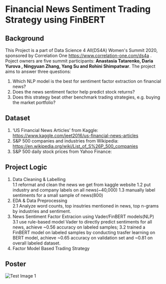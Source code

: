 
# Financial News Sentiment Trading Strategy using FinBERT
## Background
This Project is a part of Data Science 4 All(DS4A) Women's Summit 2020, sponsored by Correlation One https://www.correlation-one.com/ds4a . Poject owners are five summit participants: __Anastasia Tatarenko, Daria Yurova , Ningyuan Zhang, Yang Su and Rohini Shimpatwar__.
The project aims to answer three questions: 
1. Which NLP model is the best for sentiment factor extraction on financial news? 
2. Does the news sentiment factor help predict stock returns? 
3. Does this strategy beat other benchmark trading strategies, e.g. buying the market portfolio?

## Dataset
1. ‘US Financial News Articles’ from Kaggle: https://www.kaggle.com/jeet2016/us-financial-news-articles
2. S&P 500 companies and industries from Wikipedia: https://en.wikipedia.org/wiki/List_of_S%26P_500_companies
3. S&P 500 daily stock prices from Yahoo Finance:

## Project Logic

1. Data Cleaning & Labelling <br />
  1.1 reformat and clean the news we get from kaggle website 
  1.2 put industry and company labels on all news(~40,000)
  1.3 manually label sentiments for a small sample of news(800)
2. EDA & Data Preprocessing <br /> 
  2.1 Analyze word counts, top insutries mentioned in news, top n-grams by industries and sentiment.
3. News Sentiment Factor Extracion using Vader/FinBERT models(NLP)  <br />
  3.1 use rule-based model Vader to directly predict sentiments for all news, achieve ~0.56 accuracy on labeled samples;
  3.2 trained a FinBERT model on labeled samples by conducting trasfer learning on BERT model, achieve ~0.65 accuracy on validation set and ~0.81 on overall labeled dataset.
4. Factor Model Based Trading Strategy <br />

## Poster
![Test Image 1](https://github.com/rohinishimpatwar/The-NLP-News-Sentiment-Trading-Strategy/blob/master/Images/DS4A_NLP_POSTER.png)
